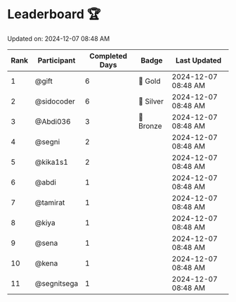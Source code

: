 # Leaderboard 🏆

Updated on: 2024-12-07 08:48 AM

| Rank | Participant       | Completed Days | Badge      | Last Updated         |
|------|-------------------|----------------|------------|----------------------|
| 1    | @gift             | 6              | 🏅 Gold     | 2024-12-07 08:48 AM |
| 2    | @sidocoder        | 6              | 🥈 Silver   | 2024-12-07 08:48 AM |
| 3    | @Abdi036          | 3              | 🥉 Bronze   | 2024-12-07 08:48 AM |
| 4    | @segni            | 2              |            | 2024-12-07 08:48 AM |
| 5    | @kika1s1          | 2              |            | 2024-12-07 08:48 AM |
| 6    | @abdi             | 1              |            | 2024-12-07 08:48 AM |
| 7    | @tamirat          | 1              |            | 2024-12-07 08:48 AM |
| 8    | @kiya             | 1              |            | 2024-12-07 08:48 AM |
| 9    | @sena             | 1              |            | 2024-12-07 08:48 AM |
| 10   | @kena             | 1              |            | 2024-12-07 08:48 AM |
| 11   | @segnitsega       | 1              |            | 2024-12-07 08:48 AM |

